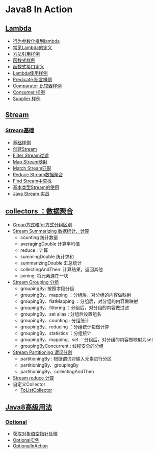 # Java8 In Action

## [Lambda](./lambda)

* [行为参数化推到lambda](lambda/parametricbehavior/FilterApple.java)
* [常见Lambda的定义](lambda/expression/ExpressionUsage.java)
* [方法引用样例](lambda/methodreference/MethodReferenceUsage.java)
* [函数式样例](lambda/usage/FunctionUsage.java)
* [函数式接口定义](lambda/usage/DefFuncInterFaceUsage.java)
* [Lambda使用样例](lambda/usage/LambdaUsage.java)
* [Predicate 断言样例](lambda/usage/PredicateUsage.java)
* [Comparator 比较器样例](lambda/usage/ComparatorUsage.java)
* [Consumer 样例](lambda/usage/ConsumerUsage.java)
* [Supplier 样例](lambda/usage/SupplierUsage.java)

## [Stream](./stream)

### [Stream基础](./stream/basic)

* [基础样例](stream/basic/StreamBasicUsage.java)
* [创建Stream](stream/basic/BuildingStream.java)
* [Filter Stream过滤](stream/basic/FilteringUsage.java)
* [Map Stream映射](stream/basic/MappingUsage.java)
* [Match Stream匹配 ](stream/basic/MatchingUsage.java)
* [Reduce Stream数据聚合](stream/basic/MatchingUsage.java)
* [Find Stream中查找](stream/basic/FindingUsage.java)
* [基本类型Stream的使用](stream/basic/NumericStreamsUsage.java)
* [Java Stream 实战](./stream/practise)

## [collectors ：数据聚合](./collectors)

* [Group方式和for方式分组区别](./collectors/usage/GroupingTransactions.java)
* [Stream Summarizing 数据统计、计算](./collectors/usage/SummarizingUsage.java)
    * counting 统计数量
    * averagingDouble 计算平均值
    * reduce : 计算
    * summingDouble 统计求和
    * summarizingDouble 汇总统计
    * collectingAndThen: 计算结果，返回其他
    * joining: 将元素连在一块
* [Stream Grouping 分组](./collectors/usage/GroupingUsage.java)
    * groupingBy: 按照字段分组
    * groupingBy、mapping ：分组后，对分组的内容做映射
    * groupingBy、flatMapping ：分组后，对分组的内容做映射
    * groupingBy、filtering ：分组后，对分组的内容做过滤
    * groupingBy、set alias : 分组后设置组名
    * groupingBy、counting : 分组统计
    * groupingBy、reducing ：分组统计投做计算
    * groupingBy、statistics ：分组统计
    * groupingBy、mapping、set ：分组后，对分组的内容做映射为set
    * groupingByConcurrent : 线程安全的分组
* [Stream Partitioning 谓词分割](./collectors/usage/PartitioningUsage.java)
    * partitioningBy : 根据谓词对输入元素进行分区
    * partitioningBy、groupingBy
    * partitioningBy、collectingAndThen
* [Stream reduce 计算](./collectors/usage/ReducingUsage.java)
* 自定义Collector
    * [ToListCollector](./collectors/customize/ToListCollector.java)

## [Java8高级用法](./advanced)

### [Optional](./advanced/optional)

* [获取对象值空指针处理](./advanced/optional/usage/OptionalPersonUsage.java)
* [Optional实例](./advanced/optional/usage/OptionalUsage.java)
* [OptionalInAction](./advanced/optional/usage/OptionalInAction.java)

